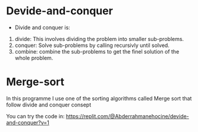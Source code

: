 # Devide-and-conquer
- Divide and conquer is:</br>
1) divide: This involves dividing the problem into smaller sub-problems.</br>
2) conquer: Solve sub-problems by calling recursivly until solved.</br>
3) combine: combine the sub-problems to get the finel solution of the whole problem.</br>

# Merge-sort

In this programme I use one of the sorting algorithms called Merge sort that follow divide and conquer consept </br>


You can try the code in: https://replit.com/@Abderrahmanehocine/devide-and-conquer?v=1
